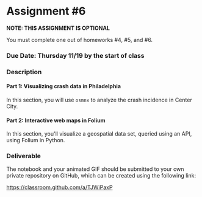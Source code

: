 # Assignment #6

**NOTE: THIS ASSIGNMENT IS OPTIONAL**

You must complete one out of homeworks #4, #5, and #6.

### Due Date: Thursday 11/19 by the start of class

### Description

#### Part 1: Visualizing crash data in Philadelphia

In this section, you will use `osmnx` to analyze the crash incidence in Center City.

#### Part 2: Interactive web maps in Folium

In this section, you'll visualize a geospatial data set, queried using an API, using Folium in Python.

### Deliverable

The notebook and your animated GIF should be submitted to your own private repository on GitHub, which can be created using the following link:

https://classroom.github.com/a/TJWiPaxP
